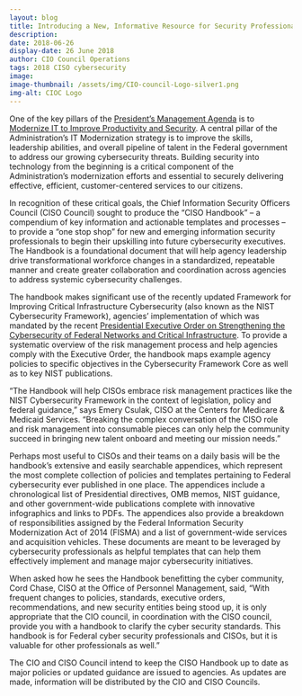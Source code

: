 ```yaml
---
layout: blog
title: Introducing a New, Informative Resource for Security Professionals
description:
date: 2018-06-26
display-date: 26 June 2018
author: CIO Council Operations
tags: 2018 CISO cybersecurity
image:
image-thumbnail: /assets/img/CIO-council-Logo-silver1.png
img-alt: CIOC Logo
---
```

One of the key pillars of the [President’s Management Agenda](https://www.performance.gov/PMA/) is to [Modernize IT to Improve Productivity and Security](https://www.performance.gov/CAP/CAP_goal_1.html). A central pillar of the Administration’s IT Modernization strategy is to improve the skills, leadership abilities, and overall pipeline of talent in the Federal government to address our growing cybersecurity threats. Building security into technology from the beginning is a critical component of the Administration’s modernization efforts and essential to securely delivering effective, efficient, customer-centered services to our citizens.

In recognition of these critical goals, the Chief Information Security Officers Council (CISO Council) sought to produce the “CISO Handbook” – a compendium of key information and actionable templates and processes – to provide a “one stop shop” for new and emerging information security professionals to begin their upskilling into future cybersecurity executives. The Handbook is a foundational document that will help agency leadership drive transformational workforce changes in a standardized, repeatable manner and create greater collaboration and coordination across agencies to address systemic cybersecurity challenges.

The handbook makes significant use of the recently updated Framework for Improving Critical Infrastructure Cybersecurity (also known as the NIST Cybersecurity Framework), agencies’ implementation of which was mandated by the recent [Presidential Executive Order on Strengthening the Cybersecurity of Federal Networks and Critical Infrastructure](https://www.whitehouse.gov/presidential-actions/presidential-executive-order-strengthening-cybersecurity-federal-networks-critical-infrastructure/). To provide a systematic overview of the risk management process and help agencies comply with the Executive Order, the handbook maps example agency policies to specific objectives in the Cybersecurity Framework Core as well as to key NIST publications.

“The Handbook will help CISOs embrace risk management practices like the NIST Cybersecurity Framework in the context of legislation, policy and federal guidance,” says Emery Csulak, CISO at the Centers for Medicare & Medicaid Services. “Breaking the complex conversation of the CISO role and risk management into consumable pieces can only help the community succeed in bringing new talent onboard and meeting our mission needs.”

Perhaps most useful to CISOs and their teams on a daily basis will be the handbook’s extensive and easily searchable appendices, which represent the most complete collection of policies and templates pertaining to Federal cybersecurity ever published in one place. The appendices include a chronological list of Presidential directives, OMB memos, NIST guidance, and other government-wide publications complete with innovative infographics and links to PDFs. The appendices also provide a breakdown of responsibilities assigned by the Federal Information Security Modernization Act of 2014 (FISMA) and a list of government-wide services and acquisition vehicles. These documents are meant to be leveraged by cybersecurity professionals as helpful templates that can help them effectively implement and manage major cybersecurity initiatives.

When asked how he sees the Handbook benefitting the cyber community, Cord Chase, CISO at the Office of Personnel Management, said, “With frequent changes to policies, standards, executive orders, recommendations, and new security entities being stood up, it is only appropriate that the CIO council, in coordination with the CISO council, provide you with a handbook to clarify the cyber security standards. This handbook is for Federal cyber security professionals and CISOs, but it is valuable for other professionals as well.”

The CIO and CISO Council intend to keep the CISO Handbook up to date as major policies or updated guidance are issued to agencies. As updates are made, information will be distributed by the CIO and CISO Councils.
